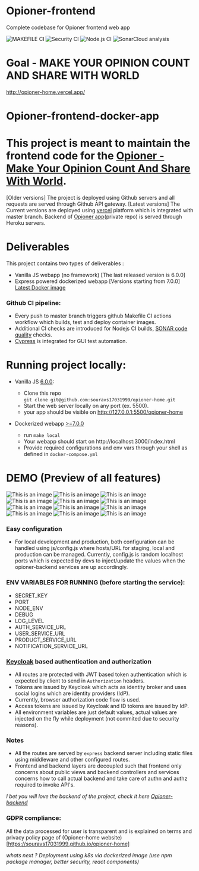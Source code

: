 # Opioner-frontend
Complete codebase for Opioner frontend web app

![MAKEFILE CI](https://github.com/souravs17031999/opioner-home/actions/workflows/makefile.yml/badge.svg)
![Security CI](https://github.com/souravs17031999/opioner-home/actions/workflows/codeql-analysis.yml/badge.svg)
![Node.js CI](https://github.com/souravs17031999/opioner-home/actions/workflows/node.js.yml/badge.svg)
![SonarCloud analysis](https://github.com/souravs17031999/opioner-home/actions/workflows/sonarcloud.yml/badge.svg)


# Goal - MAKE YOUR OPINION COUNT AND SHARE WITH WORLD

http://opioner-home.vercel.app/

# Opioner-frontend-docker-app

# This project is meant to maintain the frontend code for the [Opioner - Make Your Opinion Count And Share With World](http://opioner-home.vercel.app/).  
[Older versions] The project is deployed using Github servers and all requests are served through Github API gateway.
[Latest versions] The Current versions are deployed using [vercel](https://vercel.com/) platform which is integrated with master branch.
Backend of [Opioner app](https://github.com/souravs17031999/opioner-backend)(private repo) is served through Heroku servers.

# Deliverables
This project contains two types of deliverables : 
- Vanilla JS webapp (no framework) [The last released version is 6.0.0]   
- Express powered dockerized webapp [Versions starting from 7.0.0]   
[Latest Docker image](https://hub.docker.com/repository/docker/souravkumardevadmin/opioner-home_opioner_home) 

### Github CI pipeline:
- Every push to master branch triggers github Makefile CI actions workflow which builds, test and deploy container images.
- Additional CI checks are introduced for Nodejs CI builds, [SONAR code quality](https://sonarcloud.io/project/overview?id=souravs17031999_opioner-home) checks.
- [Cypress](https://www.cypress.io/) is integrated for GUI test automation.

# Running project locally:

- Vanilla JS [6.0.0](https://github.com/souravs17031999/opioner-home/releases/tag/6.0.0):   
  * Clone this repo      
    `git clone git@github.com:souravs17031999/opioner-home.git`        
  * Start the web server locally on any port (ex. 5500).  
  * your app should be visible on http://127.0.0.1:5500/opioner-home  

- Dockerized webapp [>=7.0.0](https://github.com/souravs17031999/opioner-home/releases/tag/7.0.1)   
  * run `make local`  
  * Your webapp should start on http://localhost:3000/index.html
  * Provide required configurations and env vars through your shell as defined in `docker-compose.yml`  


# DEMO (Preview of all features)

![This is an image](https://github.com/souravs17031999/opioner-home/blob/master/public/images/index.PNG)
![This is an image](https://github.com/souravs17031999/opioner-home/blob/master/public/images/index2.PNG)
![This is an image](https://github.com/souravs17031999/opioner-home/blob/master/public/images/login.PNG)
![This is an image](https://github.com/souravs17031999/opioner-home/blob/master/public/images/signup.PNG)
![This is an image](https://github.com/souravs17031999/opioner-home/blob/master/public/images/home.PNG)
![This is an image](https://github.com/souravs17031999/opioner-home/blob/master/public/images/footer.PNG)
![This is an image](https://github.com/souravs17031999/opioner-home/blob/master/public/images/profile.PNG)
![This is an image](https://github.com/souravs17031999/opioner-home/blob/master/public/images/notification.PNG)
![This is an image](https://github.com/souravs17031999/opioner-home/blob/master/public/images/menus.PNG)
![This is an image](https://github.com/souravs17031999/opioner-home/blob/master/public/images/status.PNG)
![This is an image](https://github.com/souravs17031999/opioner-home/blob/master/public/images/subscriptions.PNG)
![This is an image](https://github.com/souravs17031999/opioner-home/blob/master/public/images/upload.PNG)  

### Easy configuration
* For local development and production, both configuration can be handled using js/config.js where hosts/URL for staging, local and production can be managed. Currently, config.js is random localhost ports which is expected by devs to inject/update the values when the opioner-backend services are up accordingly.

### ENV VARIABLES FOR RUNNING (before starting the service):

- SECRET_KEY
- PORT
- NODE_ENV
- DEBUG 
- LOG_LEVEL
- AUTH_SERVICE_URL
- USER_SERVICE_URL
- PRODUCT_SERVICE_URL
- NOTIFICATION_SERVICE_URL

### [Keycloak](https://github.com/souravs17031999/keycloak-opioner) based authentication and authorization
- All routes are protected with JWT based token authentication which is expected by client to send in `Authorization` headers.
- Tokens are issued by Keycloak which acts as identity broker and uses social logins which are identity providers (IdP).
- Currently, browser authorization code flow is used.
- Access tokens are issued by Keycloak and ID tokens are issued by IdP.
- All environment variables are just default values, actual values are injected on the fly while deployment (not commited due to security reasons).

### Notes
- All the routes are served by ```express``` backend server including static files using middleware and other 
  configured routes.  
- Frontend and backend layers are decoupled such that frontend only concerns about public views and backend 
  controllers and services concerns how to call actual backend and take care of authn and authz required to 
  invoke API's.  

_I bet you will love the backend of the project, check it here [Opioner-backend](https://github.com/souravs17031999/opioner-backend)_

### GDPR compliance:
All the data processed for user is transparent and is explained on terms and privacy policy page of (Opioner-home website)[https://souravs17031999.github.io/opioner-home]

_whats next ? Deployment using k8s via dockerized image (use npm package manager, better security, react components)_
